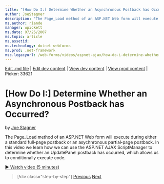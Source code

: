```yaml
---
title: "[How Do I:] Determine Whether an Asynchronous Postback has Occurred? | Microsoft Docs"
author: JoeStagner
description: "The Page_Load method of an ASP.NET Web form will execute during either a standard full-page postback or an asychnronous partial-page postback. In this video..."
ms.author: riande
manager: wpickett
ms.date: 07/25/2007
ms.topic: article
ms.assetid: 
ms.technology: dotnet-webforms
ms.prod: .net-framework
msc.legacyurl: /web-forms/videos/aspnet-ajax/how-do-i-determine-whether-an-asynchronous-postback-has-occurred
---
```

[Edit .md file](C:\Projects\msc\dev\Msc.Www\Web.ASP\App_Data\github\web-forms\videos\aspnet-ajax\how-do-i-determine-whether-an-asynchronous-postback-has-occurred.md) | [Edit dev content](http://www.aspdev.net/umbraco#/content/content/edit/26598) | [View dev content](http://docs.aspdev.net/tutorials/web-forms/videos/aspnet-ajax/how-do-i-determine-whether-an-asynchronous-postback-has-occurred.html) | [View prod content](http://www.asp.net/web-forms/videos/aspnet-ajax/how-do-i-determine-whether-an-asynchronous-postback-has-occurred) | Picker: 33621

[How Do I:] Determine Whether an Asynchronous Postback has Occurred?
====================
by [Joe Stagner](https://github.com/JoeStagner)

The Page\_Load method of an ASP.NET Web form will execute during either a standard full-page postback or an asychnronous partial-page postback. In this video we learn how we can use the ASP.NET AJAX ScriptManager to determine whether an UpdatePanel postback has occurred, which allows us to conditionally execute code.

[&#9654; Watch video (5 minutes)](https://channel9.msdn.com/Blogs/ASP-NET-Site-Videos/how-do-i-determine-whether-an-asynchronous-postback-has-occurred)

>[!div class="step-by-step"] [Previous](how-do-i-use-javascript-to-refresh-an-aspnet-ajax-updatepanel.md) [Next](how-do-i-use-the-conditional-updatemode-of-the-updatepanel.md)
